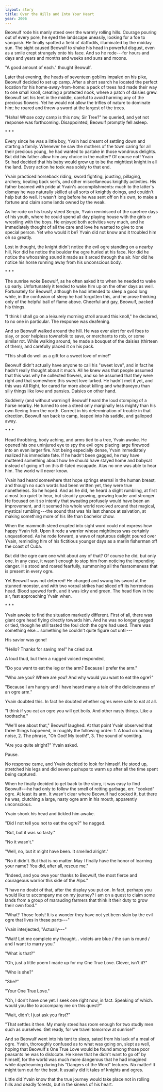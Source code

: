 ```yaml
---
layout: story
title: Over the Hills and Into Your Heart
year: 2006
---
```



  Beowulf rode his manly steed over the warmly rolling hills. Courage pouring out of every pore, he eyed the landscape uneasily, looking for a foe to vanquish. He finally spotted a field of daffodils, illuminated by the midday sun. The sight caused Beowulf to shake his head in powerful disgust, even as a smile crept strangely onto his face. And so he rode---for hours and days and years and months and weeks and suns and moons.

  "A good amount of each." thought Beowulf.

  Later that evening, the heads of seventeen goblins impaled on his pike, Beowulf decided to set up camp. After a short search he located the perfect location for his home-away-from-home: a pack of trees had made their way to one small knoll, creating a protected nook, where a patch of daisies grew. Beowulf set his tent in the middle, careful to avoid harming any of the precious flowers. Yet he would not allow the trifles of nature to dominate him; he roared and threw a sword at the largest of the trees.

  "Haha! Whose cozy camp is this now, Sir Tree?" he queried, and yet not response was forthcoming. Disappointed, Beowulf promptly fell asleep.


<div class="center">* * *</div>


  Every since he was a little boy, Yvain had dreamt of settling down and starting a family. Whenever he saw the mothers of the town caring for all their precious young, he had wanted to partake in those wondrous delights. But did his father allow him any choice in the matter? Of course not! Yvain Sr. had decided that his baby would grow up to be the mightiest knight in all the land. Every action he took was solely to that end.

  Yvain practiced horseback riding, sword fighting, jousting, pillaging, archery, beating back serfs, and other miscellaneous knightly activities. His father beamed with pride at Yvain's accomplishments: much to the latter's dismay he was naturally skilled at all sorts of knightly doings, and couldn't help but do well. It wasn't long before he was sent off on his own, to make a fortune and claim some lands owned by the weak.

  As he rode on his trusty steed Sergio, Yvain reminisced of the carefree days of his youth, where he could spend all day playing house with the girls or wrestling with the boys. He enjoyed both activities very much, and he immediately thought of all the care and love he wanted to give to one special person. Yet who would it be? Yvain did not know and it troubled him oh so greatly.

  Lost in thought, the knight didn't notice the evil ogre standing on a nearby hill, Nor did he notice the boulder the ogre hurled at his face. Nor did he notice the whooshing sound it made as it arced through the air. Nor did he notice his horse running away from his unconscious body.


<div class="center">* * *</div>


  The sunrise woke Beowulf, as he often asked it to when he needed to wake up early. Unfortunately it tended to wake him up on the other days as well. Fortunately for Beowulf, although he had intended to sleep a good long while, in the confusion of sleep he had forgotten this, and he arose thinking only of the helpful ball of flame above. Cheerful and gay, Beowulf, packed his things.

  "I think I shall go on a leisurely morning stroll around this knoll," he declared, to no one in particular. The response was deafening.

  And so Beowulf walked around the hill. He was ever alert for evil foes to slay, or poor helpless townsfolk to save, or merchants to rob, or some similar rot. While walking around, he made a bouquet of the daisies (thirteen of them), and carefully placed it on his pack.

  "This shall do well as a gift for a sweet love of mine!"

  Beowulf didn't actually have anyone to call his "sweet love", and in fact he hadn't really thought about it much. All he knew was that people assumed that this was why he collected flowers, and so he assumed that they were right and that somewhere this sweet love lurked. He hadn't met it yet, and this was All Right, for cared far more about killing and whathaveyou than silly things like love and pansies. Daisies on other hand.

  Suddenly (and without warning!) Beowulf heard the loud stomping of a horse nearby. He turned to see a steed only marginally less mighty than his own fleeing from the north. Correct in his determination of trouble in that direction, Beowulf ran back to camp, leaped into his saddle, and galloped away.


<div class="center">* * *</div>


  Head throbbing, body aching, and arms tied to a tree, Yvain awoke. He opened his one uninjured eye to spy the evil ogre placing large firewood into an even larger fire. Not being especially dense, Yvain immediately realized his immediate fate. If he hadn't been gagged, he may have muttered something about how he should have stayed home and babysat instead of going off on this ill-fated escapade. Alas no one was able to hear him. The world will never know.

  Yvain had heard somewhere that hope springs eternal in the human breast, and though no such words had been written yet, they were true nonetheless. So he hoped. And as he did, he heard a slight rumbling, at first almost too quiet to hear, but steadily growing, growing louder and stronger. He focused on it so intently that sweating profusely would have been an improvement, and it seemed his whole world revolved around that magical, mystical rumbling---the sound that was his last chance at salvation, at making something more of his life than bachelor chow.

  When the mammoth steed erupted into sight word could not express how happy Yvain felt. Upon it rode a warrior whose mightiness was certainly unquestioned. As he rode forward, a wave of rapturous delight poured over Yvain, reminding him of his fictitious younger days as a marlin fisherman off the coast of Cuba.

  But did the ogre care one whit about any of that? Of course he did, but only one. In any case, it wasn't enough to stop him from noticing the impending danger. He stood and roared fearfully, summoning all the fearsomeness that is present in every ogre.

  Yet Beowulf was not deterred! He charged and swung his sword at the stunned monster, and with two vorpal strikes had sliced off its horrendous head. Blood spewed forth, and it was icky and green. The head flew in the air, fast approaching Yvain when.


<div class="center">* * *</div>


  Yvain awoke to find the situation markedly different. First of all, there was giant ogre head flying directly towards him. And he was no longer gagged or tied, though he still tasted the foul cloth the ogre had used. There was something else... something he couldn't quite figure out until---

  His savior was gone!

  "Hello? Thanks for saving me!" he cried out.

  A loud thud, but then a rugged voiced responded,

  "Do you want to eat the leg or the arm? Because I prefer the arm."

  "Who are you? Where are you? And why would you want to eat the ogre?"

  "Because I am hungry and I have heard many a tale of the deliciousness of an ogre arm."

  Yvain doubted this. In fact he doubted whether ogres were safe to eat at all.

  "I think if you eat an ogre you will get boils. And other nasty things. Like a toothache."

  "We'll see about that," Beowulf laughed. At that point Yvain observed that three things happened, in roughly the following order: 1. A loud crunching noise, 2. The phrase, "Oh God! My tooth!", 3. The sound of vomiting.

"Are you quite alright?" Yvain asked.

Pause.

No response came, and Yvain decided to look for himself. He stood up, stretched his legs and did seven pushups to warm up after all the time spent being captured.

When he finally decided to get back to the story, it was easy to find Beowulf---he had only to follow the smell of rotting garbage, err. "cooked" ogre. At least its arm. It wasn't clear where Beowulf had cooked it, but there he was, clutching a large, nasty ogre arm in his mouth, apparently unconscious.

Yvain shook his head and tickled him awake.

"Did I not tell you not to eat the ogre?" he nagged.

"But, but it was so tasty."

"No it wasn't."

"Well, no, but it might have been. It smelled alright."

"No it didn't. But that is no matter. May I finally have the honor of learning your name? You did, after all, rescue me."

"Indeed, and you owe your thanks to Beowulf, the most fierce and courageous warrior this side of the Alps."

"I have no doubt of that, after the display you put on. In fact, perhaps you would like to accompany me on my journey? I am on a quest to claim some lands from a group of marauding farmers that think it their duty to grow their own food."

"What? Those fools! It is a wonder they have not yet been slain by the evil ogre that lives in these parts---"

Yvain interjected, "Actually---"

"Wait! Let me complete my thought. . violets are blue / the sun is round / and I want to marry you."

"What is that?"

"Oh, just a little poem I made up for my One True Love. Clever, isn't it?"

"Who is she?"

"She?"

"Your One True Love."

"Oh, I don't have one yet. I seek one right now, in fact. Speaking of which. would you like to accompany me on this quest?"

"Wait, didn't I just ask you first?"

"That settles it then. My manly steed has room enough for two studly men such as ourselves. Get ready, for we travel tomorrow at sunrise!"

And so Beowulf went into his tent to sleep, sated from his lack of a meal of ogre. Yvain, thoroughly confused as to what was going on, slept as well, hoping that Beowulf's One True Love would be found among those poor peasants he was to dislocate. He knew that he didn't want to go off by himself, for the world was much more dangerous that he had imagined while daydreaming during his "Dangers of the Word" lectures. No matter! It might turn out for the best. It usually did it tales of knights and ogres.

Little did Yvain know that the true journey would take place not in rolling hills and deadly forests, but in the sinews of his heart.



